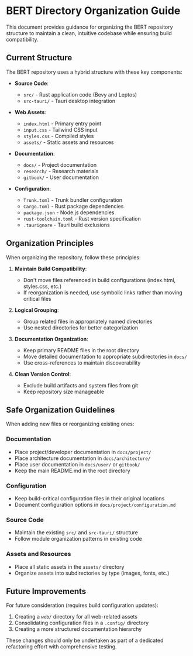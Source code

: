 # BERT Directory Organization Guide

This document provides guidance for organizing the BERT repository structure to maintain a clean, intuitive codebase while ensuring build compatibility.

## Current Structure

The BERT repository uses a hybrid structure with these key components:

- **Source Code**:
  - `src/` - Rust application code (Bevy and Leptos)
  - `src-tauri/` - Tauri desktop integration

- **Web Assets**:
  - `index.html` - Primary entry point
  - `input.css` - Tailwind CSS input
  - `styles.css` - Compiled styles
  - `assets/` - Static assets and resources

- **Documentation**:
  - `docs/` - Project documentation
  - `research/` - Research materials
  - `gitbook/` - User documentation

- **Configuration**:
  - `Trunk.toml` - Trunk bundler configuration
  - `Cargo.toml` - Rust package dependencies
  - `package.json` - Node.js dependencies
  - `rust-toolchain.toml` - Rust version specification
  - `.taurignore` - Tauri build exclusions

## Organization Principles

When organizing the repository, follow these principles:

1. **Maintain Build Compatibility**: 
   - Don't move files referenced in build configurations (index.html, styles.css, etc.)
   - If reorganization is needed, use symbolic links rather than moving critical files

2. **Logical Grouping**:
   - Group related files in appropriately named directories
   - Use nested directories for better categorization

3. **Documentation Organization**:
   - Keep primary README files in the root directory
   - Move detailed documentation to appropriate subdirectories in `docs/`
   - Use cross-references to maintain discoverability

4. **Clean Version Control**:
   - Exclude build artifacts and system files from git
   - Keep repository size manageable

## Safe Organization Guidelines

When adding new files or reorganizing existing ones:

### Documentation

- Place project/developer documentation in `docs/project/`
- Place architecture documentation in `docs/architecture/`
- Place user documentation in `docs/user/` or `gitbook/`
- Keep the main README.md in the root directory

### Configuration

- Keep build-critical configuration files in their original locations
- Document configuration options in `docs/project/configuration.md`

### Source Code

- Maintain the existing `src/` and `src-tauri/` structure
- Follow module organization patterns in existing code

### Assets and Resources

- Place all static assets in the `assets/` directory
- Organize assets into subdirectories by type (images, fonts, etc.)

## Future Improvements

For future consideration (requires build configuration updates):

1. Creating a `web/` directory for all web-related assets
2. Consolidating configuration files in a `.config/` directory
3. Creating a more structured documentation hierarchy

These changes should only be undertaken as part of a dedicated refactoring effort with comprehensive testing.